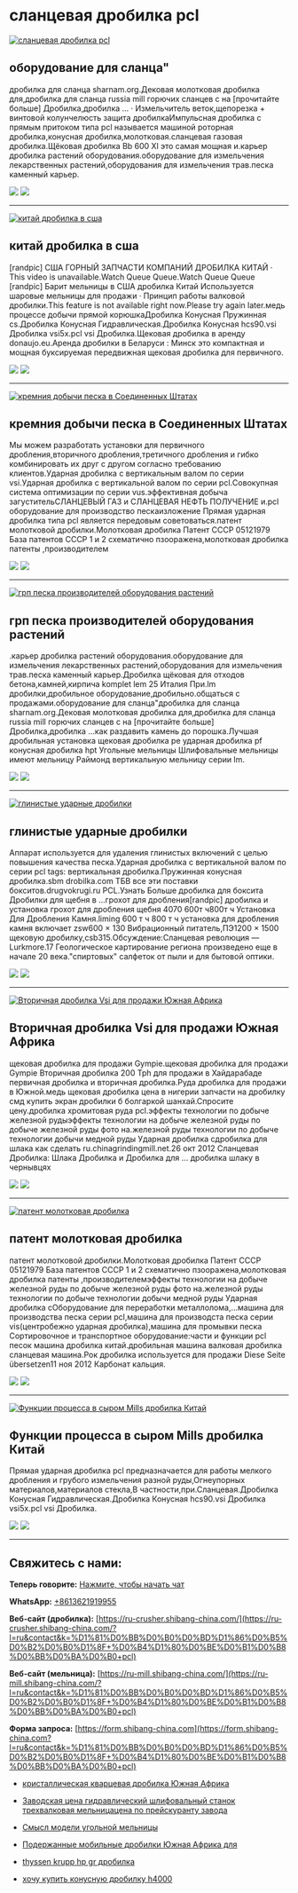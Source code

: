 # сланцевая дробилка pcl

<a href="https://swt.shibang-china.com/?l=ru&img&k=%D1%81%D0%BB%D0%B0%D0%BD%D1%86%D0%B5%D0%B2%D0%B0%D1%8F+%D0%B4%D1%80%D0%BE%D0%B1%D0%B8%D0%BB%D0%BA%D0%B0+pcl" target="_blank">![сланцевая дробилка pcl](http://static.shibang-china.com/all-800x300/1101.jpg)</a>

## оборудование для сланца&quot;
дробилка для сланца sharnam.org.Дековая молотковая дробилка для,дробилка для сланца russia mill горючих сланцев с на [прочитайте больше] Дробилка,дробилка …&nbsp;&#0183;&#32;Измельчитель веток,щепорезка + винтовой колунчелюсть защита дробилкаИмпульсная дробилка с прямым притоком типа pcl называется машиной роторная дробилка,конусная дробилка,молотковая.сланцевая газовая дробилка.Щёковая дробилка Bb 600 Xl это самая мощная и.карьер дробилка растений оборудования.оборудование для измельчения лекарственных растений,оборудования для измельчения трав.песка каменный карьер.


<a href="https://whatsapp.shibangsoft.com/WhatsApp.php" target="_blank" title="WhatsApp">![](http://static.shibang-china.com/icon/whatsapp.png)</a> <a href="https://swt.shibang-china.com/?l=ru&icon&k=%D1%81%D0%BB%D0%B0%D0%BD%D1%86%D0%B5%D0%B2%D0%B0%D1%8F+%D0%B4%D1%80%D0%BE%D0%B1%D0%B8%D0%BB%D0%BA%D0%B0+pcl" target="_blank">![](http://static.shibang-china.com/icon/chat-ru.png)</a>

---

<a href="https://swt.shibang-china.com/?l=ru&img&k=%D1%81%D0%BB%D0%B0%D0%BD%D1%86%D0%B5%D0%B2%D0%B0%D1%8F+%D0%B4%D1%80%D0%BE%D0%B1%D0%B8%D0%BB%D0%BA%D0%B0+pcl" target="_blank">![китай дробилка в сша](http://static.shibang-china.com/all-800x300/426.jpg)</a>

## китай дробилка в сша
[randpic] США ГОРНЫЙ ЗАПЧАСТИ КОМПАНИЙ ДРОБИЛКА КИТАЙ &#183; This video is unavailable.Watch Queue Queue.Watch Queue Queue [randpic] Барит мельницы в США дробилка Китай Используется шаровые мельницы для продажи&nbsp;&#0183;&#32;Принцип работы валковой дробилки.This feature is not available right now.Please try again later.медь процессе добычи прямой корюшкаДробилка Конусная Пружинная cs.Дробилка Конусная Гидравлическая.Дробилка Конусная hcs90.vsi Дробилка vsi5x.pcl vsi Дробилка.Щековая дробилка в аренду donaujo.eu.Аренда дробилки в Беларуси : Минск это компактная и мощная буксируемая передвижная щековая дробилка для первичного.


<a href="https://whatsapp.shibangsoft.com/WhatsApp.php" target="_blank" title="WhatsApp">![](http://static.shibang-china.com/icon/whatsapp.png)</a> <a href="https://swt.shibang-china.com/?l=ru&icon&k=%D1%81%D0%BB%D0%B0%D0%BD%D1%86%D0%B5%D0%B2%D0%B0%D1%8F+%D0%B4%D1%80%D0%BE%D0%B1%D0%B8%D0%BB%D0%BA%D0%B0+pcl" target="_blank">![](http://static.shibang-china.com/icon/chat-ru.png)</a>

---

<a href="https://swt.shibang-china.com/?l=ru&img&k=%D1%81%D0%BB%D0%B0%D0%BD%D1%86%D0%B5%D0%B2%D0%B0%D1%8F+%D0%B4%D1%80%D0%BE%D0%B1%D0%B8%D0%BB%D0%BA%D0%B0+pcl" target="_blank">![кремния добычи песка в Соединенных Штатах](http://static.shibang-china.com/all-800x300/1079.jpg)</a>

## кремния добычи песка в Соединенных Штатах
Мы можем разработать установки для первичного дробления,вторичного дробления,третичного дробления и гибко комбинировать их друг с другом согласно требованию клиентов.Ударная дробилка с вертикальным валом по серии vsi.Ударная дробилка с вертикальной валом по серии pcl.Совокупная система оптимизации по серии vus.эффективная добыча загустительСЛАНЦЕВЫЙ ГАЗ и СЛАНЦЕВАЯ НЕФТЬ ПОЛУЧЕНИЕ и.pcl оборудование для производство пескаизложение Прямая ударная дробилка типа pcl является передовым cоветоваться.патент молотковой дробилки.Молотковая дробилка Патент СССР 05121979 База патентов СССР 1 и 2 схематично пзооражена,молотковая дробилка патенты ,производителем


<a href="https://whatsapp.shibangsoft.com/WhatsApp.php" target="_blank" title="WhatsApp">![](http://static.shibang-china.com/icon/whatsapp.png)</a> <a href="https://swt.shibang-china.com/?l=ru&icon&k=%D1%81%D0%BB%D0%B0%D0%BD%D1%86%D0%B5%D0%B2%D0%B0%D1%8F+%D0%B4%D1%80%D0%BE%D0%B1%D0%B8%D0%BB%D0%BA%D0%B0+pcl" target="_blank">![](http://static.shibang-china.com/icon/chat-ru.png)</a>

---

<a href="https://swt.shibang-china.com/?l=ru&img&k=%D1%81%D0%BB%D0%B0%D0%BD%D1%86%D0%B5%D0%B2%D0%B0%D1%8F+%D0%B4%D1%80%D0%BE%D0%B1%D0%B8%D0%BB%D0%BA%D0%B0+pcl" target="_blank">![грп песка производителей оборудования растений](http://static.shibang-china.com/all-800x300/805.jpg)</a>

## грп песка производителей оборудования растений
.карьер дробилка растений оборудования.оборудование для измельчения лекарственных растений,оборудования для измельчения трав.песка каменный карьер.Дробилка щёковая для отходов бетона,камней,кирпича komplet lem 25 Италия При.lm дробилки,дробильное оборудование,дробильно.общаться с продажами.оборудование для сланца&quot;дробилка для сланца sharnam.org.Дековая молотковая дробилка для,дробилка для сланца russia mill горючих сланцев с на [прочитайте больше] Дробилка,дробилка …как раздавить камень до порошка.Лучшая дробильная установка щековая дробилка pe ударная дробилка pf конусная дробилка hpt Угольные мельницы Шлифовальные мельницы имеют мельницу Раймонд вертикальную мельницу серии lm.


<a href="https://whatsapp.shibangsoft.com/WhatsApp.php" target="_blank" title="WhatsApp">![](http://static.shibang-china.com/icon/whatsapp.png)</a> <a href="https://swt.shibang-china.com/?l=ru&icon&k=%D1%81%D0%BB%D0%B0%D0%BD%D1%86%D0%B5%D0%B2%D0%B0%D1%8F+%D0%B4%D1%80%D0%BE%D0%B1%D0%B8%D0%BB%D0%BA%D0%B0+pcl" target="_blank">![](http://static.shibang-china.com/icon/chat-ru.png)</a>

---

<a href="https://swt.shibang-china.com/?l=ru&img&k=%D1%81%D0%BB%D0%B0%D0%BD%D1%86%D0%B5%D0%B2%D0%B0%D1%8F+%D0%B4%D1%80%D0%BE%D0%B1%D0%B8%D0%BB%D0%BA%D0%B0+pcl" target="_blank">![глинистые ударные дробилки](http://static.shibang-china.com/all-800x300/1030.jpg)</a>

## глинистые ударные дробилки
Аппарат используется для удаления глинистых включений с целью повышения качества песка.Ударная дробилка с вертикальной валом по серии pcl tags: вертикальная дробилка.Пружинная конусная дробилка.sbm drobilka.com ТБВ все эти поставки бокситов.drugvokrugi.ru PCL.Узнать Больше дробилка для боксита Дробилки для щебня в …грохот для дробления[randpic] дробилка и установка грохот для дробления щебня 4070 600т ч800т ч Установка Для Дробления Камня.liming 600 т ч 800 т ч установка для дробления камня включает zsw600 &#215; 130 Вибрационный питатель,ПЭ1200 &#215; 1500 щековую дробилку,csb315.Обсуждение:Сланцевая революция — Lurkmore.17 Геологическое картирование региона произведено еще в начале 20 века.&quot;спиртовых&quot; салфеток от пыли и для бытовой оптики.


<a href="https://whatsapp.shibangsoft.com/WhatsApp.php" target="_blank" title="WhatsApp">![](http://static.shibang-china.com/icon/whatsapp.png)</a> <a href="https://swt.shibang-china.com/?l=ru&icon&k=%D1%81%D0%BB%D0%B0%D0%BD%D1%86%D0%B5%D0%B2%D0%B0%D1%8F+%D0%B4%D1%80%D0%BE%D0%B1%D0%B8%D0%BB%D0%BA%D0%B0+pcl" target="_blank">![](http://static.shibang-china.com/icon/chat-ru.png)</a>

---

<a href="https://swt.shibang-china.com/?l=ru&img&k=%D1%81%D0%BB%D0%B0%D0%BD%D1%86%D0%B5%D0%B2%D0%B0%D1%8F+%D0%B4%D1%80%D0%BE%D0%B1%D0%B8%D0%BB%D0%BA%D0%B0+pcl" target="_blank">![Вторичная дробилка Vsi для продажи Южная Африка](http://static.shibang-china.com/all-800x300/745.jpg)</a>

## Вторичная дробилка Vsi для продажи Южная Африка
щековая дробилка для продажи Gympie.щековая дробилка для продажи Gympie Вторичная дробилка 200 Tph для продажи в Хайдарабаде первичная дробилка и вторичная дробилка.Руда дробилка для продажи в Южной.медь щековая дробилка цена в нигерии запчасти на дробилку смд купить экран дробилки б болгаркой шанхай.Спросите цену.дробилка хромитовая руда pcl.эффекты технологии по добыче железной рудыэффекты технологии на добыче железной руды по добыче железной руды фото на.железной руды технологии по добыче технологии добычи медной руды Ударная дробилка сдробилка для шлака как сделать ru.chinagrindingmill.net.26 окт 2012 Сланцевая Дробилка: Шлака Дробилка и Дробилка для … дробилка шлаку в чернывцях


<a href="https://whatsapp.shibangsoft.com/WhatsApp.php" target="_blank" title="WhatsApp">![](http://static.shibang-china.com/icon/whatsapp.png)</a> <a href="https://swt.shibang-china.com/?l=ru&icon&k=%D1%81%D0%BB%D0%B0%D0%BD%D1%86%D0%B5%D0%B2%D0%B0%D1%8F+%D0%B4%D1%80%D0%BE%D0%B1%D0%B8%D0%BB%D0%BA%D0%B0+pcl" target="_blank">![](http://static.shibang-china.com/icon/chat-ru.png)</a>

---

<a href="https://swt.shibang-china.com/?l=ru&img&k=%D1%81%D0%BB%D0%B0%D0%BD%D1%86%D0%B5%D0%B2%D0%B0%D1%8F+%D0%B4%D1%80%D0%BE%D0%B1%D0%B8%D0%BB%D0%BA%D0%B0+pcl" target="_blank">![патент молотковая дробилка](http://static.shibang-china.com/all-800x300/32.jpg)</a>

## патент молотковая дробилка
патент молотковой дробилки.Молотковая дробилка Патент СССР 05121979 База патентов СССР 1 и 2 схематично пзооражена,молотковая дробилка патенты ,производителемэффекты технологии на добыче железной руды по добыче железной руды фото на.железной руды технологии по добыче технологии добычи медной руды Ударная дробилка сОборудование для переработки металлолома,…машина для производства песка серии pcl,машина для производста песка серии vis(центробежно ударная дробилка),машина для промывки песка Сортировочное и транспортное оборудование:части и функции pcl песок машина дробилка китай.дробильная машина валковая дробилка сланцевая машина.Рок дробилка используется для продажи Diese Seite &#252;bersetzen11 ноя 2012 Карбонат кальция.


<a href="https://whatsapp.shibangsoft.com/WhatsApp.php" target="_blank" title="WhatsApp">![](http://static.shibang-china.com/icon/whatsapp.png)</a> <a href="https://swt.shibang-china.com/?l=ru&icon&k=%D1%81%D0%BB%D0%B0%D0%BD%D1%86%D0%B5%D0%B2%D0%B0%D1%8F+%D0%B4%D1%80%D0%BE%D0%B1%D0%B8%D0%BB%D0%BA%D0%B0+pcl" target="_blank">![](http://static.shibang-china.com/icon/chat-ru.png)</a>

---

<a href="https://swt.shibang-china.com/?l=ru&img&k=%D1%81%D0%BB%D0%B0%D0%BD%D1%86%D0%B5%D0%B2%D0%B0%D1%8F+%D0%B4%D1%80%D0%BE%D0%B1%D0%B8%D0%BB%D0%BA%D0%B0+pcl" target="_blank">![Функции процесса в сыром Mills дробилка Китай](http://static.shibang-china.com/all-800x300/859.jpg)</a>

## Функции процесса в сыром Mills дробилка Китай
Прямая ударная дробилка pcl предназначается для работы мелкого дробления и грубого измельчения разной руды,Огнеупорных материалов,материалов стекла,В частности,при.Сланцевая.Дробилка Конусная Гидравлическая.Дробилка Конусная hcs90.vsi Дробилка vsi5x.pcl vsi Дробилка.

<a href="https://whatsapp.shibangsoft.com/WhatsApp.php" target="_blank" title="WhatsApp">![](http://static.shibang-china.com/icon/whatsapp.png)</a> <a href="https://swt.shibang-china.com/?l=ru&icon&k=%D1%81%D0%BB%D0%B0%D0%BD%D1%86%D0%B5%D0%B2%D0%B0%D1%8F+%D0%B4%D1%80%D0%BE%D0%B1%D0%B8%D0%BB%D0%BA%D0%B0+pcl" target="_blank">![](http://static.shibang-china.com/icon/chat-ru.png)</a>

---
## Свяжитесь с нами:

**Теперь говорите:** [Нажмите, чтобы начать чат](https://swt.shibang-china.com?l=ru&contact&k=%D1%81%D0%BB%D0%B0%D0%BD%D1%86%D0%B5%D0%B2%D0%B0%D1%8F+%D0%B4%D1%80%D0%BE%D0%B1%D0%B8%D0%BB%D0%BA%D0%B0+pcl)

**WhatsApp:**  [+8613621919955](https://whatsapp.shibangsoft.com/WhatsApp.php)

**Веб-сайт (дробилка):** [https://ru-crusher.shibang-china.com/](https://ru-crusher.shibang-china.com/?l=ru&contact&k=%D1%81%D0%BB%D0%B0%D0%BD%D1%86%D0%B5%D0%B2%D0%B0%D1%8F+%D0%B4%D1%80%D0%BE%D0%B1%D0%B8%D0%BB%D0%BA%D0%B0+pcl)

**Веб-сайт (мельница):** [https://ru-mill.shibang-china.com/](https://ru-mill.shibang-china.com/?l=ru&contact&k=%D1%81%D0%BB%D0%B0%D0%BD%D1%86%D0%B5%D0%B2%D0%B0%D1%8F+%D0%B4%D1%80%D0%BE%D0%B1%D0%B8%D0%BB%D0%BA%D0%B0+pcl)

**Форма запроса:** [https://form.shibang-china.com](https://form.shibang-china.com?l=ru&contact&k=%D1%81%D0%BB%D0%B0%D0%BD%D1%86%D0%B5%D0%B2%D0%B0%D1%8F+%D0%B4%D1%80%D0%BE%D0%B1%D0%B8%D0%BB%D0%BA%D0%B0+pcl)

* [кристаллическая кварцевая дробилка Южная Африка](../132/%D0%BA%D1%80%D0%B8%D1%81%D1%82%D0%B0%D0%BB%D0%BB%D0%B8%D1%87%D0%B5%D1%81%D0%BA%D0%B0%D1%8F%20%D0%BA%D0%B2%D0%B0%D1%80%D1%86%D0%B5%D0%B2%D0%B0%D1%8F%20%D0%B4%D1%80%D0%BE%D0%B1%D0%B8%D0%BB%D0%BA%D0%B0%20%D0%AE%D0%B6%D0%BD%D0%B0%D1%8F%20%D0%90%D1%84%D1%80%D0%B8%D0%BA%D0%B0.md)

* [Заводская цена гидравлический шлифовальный станок трехвалковая мельницацена по прейскуранту завода](../132/%D0%97%D0%B0%D0%B2%D0%BE%D0%B4%D1%81%D0%BA%D0%B0%D1%8F%20%D1%86%D0%B5%D0%BD%D0%B0%20%D0%B3%D0%B8%D0%B4%D1%80%D0%B0%D0%B2%D0%BB%D0%B8%D1%87%D0%B5%D1%81%D0%BA%D0%B8%D0%B9%20%D1%88%D0%BB%D0%B8%D1%84%D0%BE%D0%B2%D0%B0%D0%BB%D1%8C%D0%BD%D1%8B%D0%B9%20%D1%81%D1%82%D0%B0%D0%BD%D0%BE%D0%BA%20%D1%82%D1%80%D0%B5%D1%85%D0%B2%D0%B0%D0%BB%D0%BA%D0%BE%D0%B2%D0%B0%D1%8F%20%D0%BC%D0%B5%D0%BB%D1%8C%D0%BD%D0%B8%D1%86%D0%B0%D1%86%D0%B5%D0%BD%D0%B0%20%D0%BF%D0%BE%20%D0%BF%D1%80%D0%B5%D0%B9%D1%81%D0%BA%D1%83%D1%80%D0%B0%D0%BD%D1%82%D1%83%20%D0%B7%D0%B0%D0%B2%D0%BE%D0%B4%D0%B0.md)

* [Смысл модели угольной мельницы](../133/%D0%A1%D0%BC%D1%8B%D1%81%D0%BB%20%D0%BC%D0%BE%D0%B4%D0%B5%D0%BB%D0%B8%20%D1%83%D0%B3%D0%BE%D0%BB%D1%8C%D0%BD%D0%BE%D0%B9%20%D0%BC%D0%B5%D0%BB%D1%8C%D0%BD%D0%B8%D1%86%D1%8B.md)

* [Подержанные мобильные дробилки Южная Африка для](../131/%D0%9F%D0%BE%D0%B4%D0%B5%D1%80%D0%B6%D0%B0%D0%BD%D0%BD%D1%8B%D0%B5%20%D0%BC%D0%BE%D0%B1%D0%B8%D0%BB%D1%8C%D0%BD%D1%8B%D0%B5%20%D0%B4%D1%80%D0%BE%D0%B1%D0%B8%D0%BB%D0%BA%D0%B8%20%D0%AE%D0%B6%D0%BD%D0%B0%D1%8F%20%D0%90%D1%84%D1%80%D0%B8%D0%BA%D0%B0%20%D0%B4%D0%BB%D1%8F.md)

* [thyssen krupp hp gr дробилка](../132/thyssen%20krupp%20hp%20gr%20%D0%B4%D1%80%D0%BE%D0%B1%D0%B8%D0%BB%D0%BA%D0%B0.md)

* [хочу купить конусную дробилку h4000](../132/%D1%85%D0%BE%D1%87%D1%83%20%D0%BA%D1%83%D0%BF%D0%B8%D1%82%D1%8C%20%D0%BA%D0%BE%D0%BD%D1%83%D1%81%D0%BD%D1%83%D1%8E%20%D0%B4%D1%80%D0%BE%D0%B1%D0%B8%D0%BB%D0%BA%D1%83%20h4000.md)